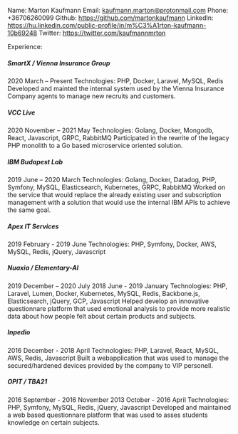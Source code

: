 Name: Marton Kaufmann
Email: kaufmann.marton@protonmail.com
Phone: +36706260099
Github: https://github.com/martonkaufmann
LinkedIn: https://hu.linkedin.com/public-profile/in/m%C3%A1rton-kaufmann-10b69248
Twitter: https://twitter.com/kaufmannmrton

Experience:
##### SmartX / Vienna Insurance Group
2020 March – Present Technologies: PHP, Docker, Laravel, MySQL, Redis
Developed and mainted the internal system used by the Vienna Insurance Company agents to manage new recruits and customers.

##### VCC Live
2020 November – 2021 May 
Technologies: Golang, Docker, Mongodb, React, Javascript, GRPC, RabbitMQ
Participated in the rewrite of the legacy PHP monolith to a Go based microservice oriented solution.

##### IBM Budapest Lab
2019 June – 2020 March 
Technologies: Golang, Docker, Datadog, PHP, Symfony, MySQL, Elasticsearch, Kubernetes, GRPC, RabbitMQ
Worked on the service that would replace the already existing user and subscription management with a solution that would use the internal IBM APIs to achieve the same goal.

##### Apex IT Services
2019 February - 2019 June 
Technologies: PHP, Symfony, Docker, AWS, MySQL, Redis, jQuery, Javascript

##### Nuaxia / Elementary-AI
2019 December – 2020 July
2018 June - 2019 January 
Technologies: PHP, Laravel, Lumen, Docker, Kubernetes, MySQL, Redis, Backbone.js, Elasticsearch, jQuery, GCP, Javascript
Helped develop an innovative questionnare platform that used emotional analysis to provide more realistic data about how people felt about certain products and subjects.

##### Inpedio
2016 December - 2018 April 
Technologies: PHP, Laravel, React, MySQL, AWS, Redis, Javascript
Built a webapplication that was used to manage the secured/hardened devices provided by the company to VIP personell.

##### OPIT / TBA21
2016 September - 2016 November
2013 October - 2016 April 
Technologies: PHP, Symfony, MySQL, Redis, jQuery, Javascript
Developed and maintained a web based questionnare platform that was used to asses students knowledge on certain subjects.
